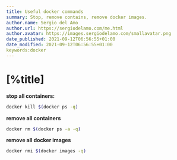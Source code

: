 ```yaml
---
title: Useful docker commands
summary: Stop, remove contains, remove docker images.
author.name: Sergio del Amo
author.url: https://sergiodelamo.com/me.html
author.avatar: https://images.sergiodelamo.com/smallavatar.png 
date_published: 2021-09-12T06:56:55+01:00
date_modified: 2021-09-12T06:56:55+01:00
keywords:docker
---
```


# [%title]

**stop all containers:**

```bash
docker kill $(docker ps -q)
```

**remove all containers**

```bash
docker rm $(docker ps -a -q)
```

**remove all docker images**

```bash
docker rmi $(docker images -q)
```